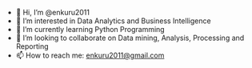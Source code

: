 - 👋 Hi, I’m @enkuru2011
- 👀 I’m interested in Data Analytics and Business Intelligence
- 🌱 I’m currently learning Python Programming
- 💞️ I’m looking to collaborate on Data mining, Analysis, Processing and Reporting
- 📫 How to reach me: enkuru2011@gmail.com

<!---
enkuru2011/enkuru2011 is a ✨ special ✨ repository because its `README.md` (this file) appears on your GitHub profile.
You can click the Preview link to take a look at your changes.
--->
